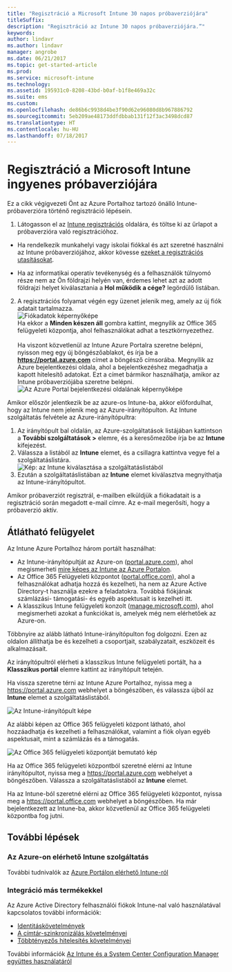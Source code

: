 ```yaml
---
title: "Regisztráció a Microsoft Intune 30 napos próbaverziójára"
titleSuffix: 
description: "Regisztráció az Intune 30 napos próbaverziójára.”"
keywords: 
author: lindavr
ms.author: lindavr
manager: angrobe
ms.date: 06/21/2017
ms.topic: get-started-article
ms.prod: 
ms.service: microsoft-intune
ms.technology: 
ms.assetid: 195931c0-8208-43bd-b0af-b1f8e469a32c
ms.suite: ems
ms.custom: 
ms.openlocfilehash: de86b6c9938d4be3f90d62e96080d8b967886792
ms.sourcegitcommit: 5eb209ae48173ddfdbbab131f12f3ac3498dcd87
ms.translationtype: HT
ms.contentlocale: hu-HU
ms.lasthandoff: 07/18/2017
---
```

# <a name="sign-up-for-a-microsoft-intune-free-trial"></a>Regisztráció a Microsoft Intune ingyenes próbaverziójára


Ez a cikk végigvezeti Önt az Azure Portalhoz tartozó önálló Intune-próbaverzióra történő regisztráció lépésein.

1. Látogasson el az [Intune regisztrációs](https://portal.office.com/Signup/Signup.aspx?OfferId=40BE278A-DFD1-470a-9EF7-9F2596EA7FF9&dl=INTUNE_A&ali=1#0%20) oldalára, és töltse ki az űrlapot a próbaverzióra való regisztrációhoz.
* Ha rendelkezik munkahelyi vagy iskolai fiókkal és azt szeretné használni az Intune próbaverziójához, akkor kövesse [ezeket a regisztrációs utasításokat](/intune/account-sign-up).

* Ha az informatikai operatív tevékenység és a felhasználók túlnyomó része nem az Ön földrajzi helyén van, érdemes lehet azt az adott földrajzi helyet kiválasztania a **Hol működik a cége?** legördülő listában.

2. A regisztrációs folyamat végén egy üzenet jelenik meg, amely az új fiók adatait tartalmazza. <br/> ![Fiókadatok képernyőképe](./media/2-end-of-sign-up-process.png) <br/>Ha ekkor a **Minden készen áll** gombra kattint, megnyílik az Office 365 felügyeleti központja, ahol felhasználókat adhat a tesztkörnyezethez. <br/><br/>Ha viszont közvetlenül az Intune Azure Portalra szeretne belépni, nyisson meg egy új böngészőablakot, és írja be a **https://portal.azure.com** címet a böngésző címsorába. Megnyílik az Azure bejelentkezési oldala, ahol a bejelentkezéshez megadhatja a kapott hitelesítő adatokat. Ezt a címet bármikor használhatja, amikor az Intune próbaverziójába szeretne belépni. <br/> ![Az Azure Portal bejelentkezési oldalának képernyőképe](./media/azure-portal-signin.png)

Amikor először jelentkezik be az azure-os Intune-ba, akkor előfordulhat, hogy az Intune nem jelenik meg az Azure-irányítópulton. Az Intune szolgáltatás felvétele az Azure-irányítópultra:
1. Az irányítópult bal oldalán, az Azure-szolgáltatások listájában kattintson a **További szolgáltatások >** elemre, és a keresőmezőbe írja be az **Intune** kifejezést.
2. Válassza a listából az **Intune** elemet, és a csillagra kattintva vegye fel a szolgáltatáslistára.<br/> ![Kép: az Intune kiválasztása a szolgáltatáslistából](./media/azure-add-intune1.png)
3. Ezután a szolgáltatáslistában az **Intune** elemet kiválasztva megnyithatja az Intune-irányítópultot.

Amikor próbaverziót regisztrál, e-mailben elküldjük a fiókadatait is a regisztráció során megadott e-mail címre. Az e-mail megerősíti, hogy a próbaverzió aktív.



## <a name="keeping-the-admin-experiences-straight"></a>Átlátható felügyelet


Az Intune Azure Portalhoz három portált használhat:
- Az Intune-irányítópultját az Azure-on ([portal.azure.com](https://portal.azure.com)), ahol megismerheti [mire képes az Intune az Azure Portalon](what-is-intune.md).
- Az Office 365 Felügyeleti központot ([portal.office.com](https://portal.office.com)), ahol a felhasználókat adhatja hozzá és kezelheti, ha nem az Azure Active Directory-t használja ezekre a feladatokra. Továbbá fiókjának számlázási- támogatási- és egyéb aspektusait is kezelheti itt.
- A klasszikus Intune felügyeleti konzolt ([manage.microsoft.com](https://manage.microsoft.com)), ahol megismerheti azokat a funkciókat is, amelyek még nem elérhetőek az Azure-on.

Többnyire az alább látható Intune-irányítópulton fog dolgozni. Ezen az oldalon állíthatja be és kezelheti a csoportjait, szabályzatait, eszközeit és alkalmazásait.

Az irányítópultról elérheti a klasszikus Intune felügyeleti portált, ha a **Klasszikus portál** elemre kattint az irányítópult tetején.

Ha vissza szeretne térni az Intune Azure Portalhoz, nyissa meg a https://portal.azure.com webhelyet a böngészőben, és válassza újból az **Intune** elemet a szolgáltatáslistából.

 ![Az Intune-irányítópult képe](./media/intune-azure-dashboard.png)


Az alábbi képen az Office 365 felügyeleti központ látható, ahol hozzáadhatja és kezelheti a felhasználókat, valamint a fiók olyan egyéb aspektusait, mint a számlázás és a támogatás.

![Az Office 365 felügyeleti központját bemutató kép](./media/office-admin-center.png)

Ha az Office 365 felügyeleti központból szeretné elérni az Intune irányítópultot, nyissa meg a https://portal.azure.com webhelyet a böngészőben. Válassza a szolgáltatáslistából az **Intune** elemet.

Ha az Intune-ból szeretné elérni az Office 365 felügyeleti központot, nyissa meg a https://portal.office.com webhelyet a böngészőben. Ha már bejelentkezett az Intune-ba, akkor közvetlenül az Office 365 felügyeleti központba fog jutni.

## <a name="next-steps"></a>További lépések

### <a name="intune-on-azure"></a>Az Azure-on elérhető Intune szolgáltatás
További tudnivalók az [Azure Portálon elérhető Intune-ról](what-is-intune.md)

### <a name="integration-with-other-products"></a>Integráció más termékekkel
Az Azure Active Directory felhasználói fiókok Intune-nal való használatával kapcsolatos további információk:
- [Identitáskövetelmények](https://docs.microsoft.com/active-directory/active-directory-hybrid-identity-design-considerations-overview#design-considerations-overview)
- [A címtár-szinkronizálás követelményei](https://docs.microsoft.com/active-directory/active-directory-hybrid-identity-design-considerations-directory-sync-requirements)
- [Többtényezős hitelesítés követelményei](https://docs.microsoft.com/active-directory/active-directory-hybrid-identity-design-considerations-multifactor-auth-requirements)

További információk [Az Intune és a System Center Configuration Manager együttes használatáról](https://docs.microsoft.com/sccm/mdm/understand/hybrid-mobile-device-management)
